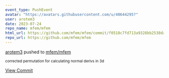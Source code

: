 ```yaml
---
event_type: PushEvent
avatar: "https://avatars.githubusercontent.com/u/40644295?"
user: arotem3
date: 2023-07-24
repo_name: mfem/mfem
html_url: https://github.com/mfem/mfem/commit/f0518c7fd713a9328bb2538dad52f10ba38de0dd
repo_url: https://github.com/mfem/mfem
---
```


<a href='https://github.com/arotem3' target='_blank'>arotem3</a> pushed to <a href='https://github.com/mfem/mfem' target='_blank'>mfem/mfem</a>

<small>corrected permutation for calculating normal derivs in 3d</small>

<a href='https://github.com/mfem/mfem/commit/f0518c7fd713a9328bb2538dad52f10ba38de0dd' target='_blank'>View Commit</a>
